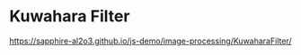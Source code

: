 Kuwahara Filter
=======================================================

https://sapphire-al2o3.github.io/js-demo/image-processing/KuwaharaFilter/
